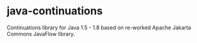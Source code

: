 # java-continuations
Continuations library for Java 1.5 - 1.8 based on re-worked Apache Jakarta Commons JavaFlow library.

